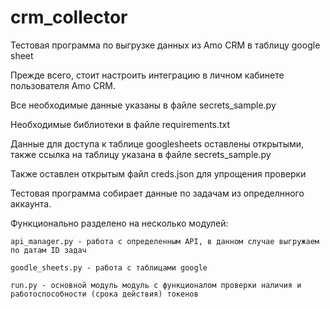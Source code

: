 # crm_collector

Тестовая программа по выгрузке данных из Amo CRM в таблицу google sheet

Прежде всего, стоит настроить интеграцию в личном кабинете пользователя Amo CRM. 

Все необходимые данные указаны в файле secrets_sample.py

Необходимые библиотеки в файле requirements.txt

Данные для доступа к таблице googlesheets оставлены открытыми, также ссылка на таблицу указана в файле secrets_sample.py

Также оставлен открытым файл creds.json для упрощения проверки 

Тестовая программа собирает данные по задачам из определнного аккаунта. 

Функционально разделено на несколько модулей:

    api_manager.py - работа с определенным API, в данном случае выгружаем по датам ID задач
    
    goodle_sheets.py - работа с таблицами google
    
    run.py - основной модуль модуль с функционалом проверки наличия и работоспособности (срока действия) токенов
